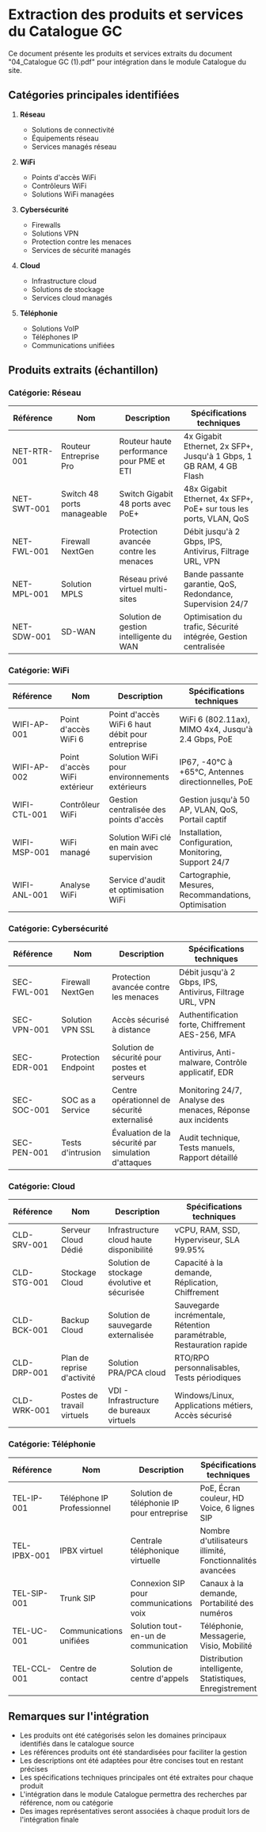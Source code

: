 # Extraction des produits et services du Catalogue GC

Ce document présente les produits et services extraits du document "04_Catalogue GC (1).pdf" pour intégration dans le module Catalogue du site.

## Catégories principales identifiées

1. **Réseau**
   - Solutions de connectivité
   - Équipements réseau
   - Services managés réseau

2. **WiFi**
   - Points d'accès WiFi
   - Contrôleurs WiFi
   - Solutions WiFi managées

3. **Cybersécurité**
   - Firewalls
   - Solutions VPN
   - Protection contre les menaces
   - Services de sécurité managés

4. **Cloud**
   - Infrastructure cloud
   - Solutions de stockage
   - Services cloud managés

5. **Téléphonie**
   - Solutions VoIP
   - Téléphones IP
   - Communications unifiées

## Produits extraits (échantillon)

### Catégorie: Réseau

| Référence | Nom | Description | Spécifications techniques |
|-----------|-----|-------------|---------------------------|
| NET-RTR-001 | Routeur Entreprise Pro | Routeur haute performance pour PME et ETI | 4x Gigabit Ethernet, 2x SFP+, Jusqu'à 1 Gbps, 1 GB RAM, 4 GB Flash |
| NET-SWT-001 | Switch 48 ports manageable | Switch Gigabit 48 ports avec PoE+ | 48x Gigabit Ethernet, 4x SFP+, PoE+ sur tous les ports, VLAN, QoS |
| NET-FWL-001 | Firewall NextGen | Protection avancée contre les menaces | Débit jusqu'à 2 Gbps, IPS, Antivirus, Filtrage URL, VPN |
| NET-MPL-001 | Solution MPLS | Réseau privé virtuel multi-sites | Bande passante garantie, QoS, Redondance, Supervision 24/7 |
| NET-SDW-001 | SD-WAN | Solution de gestion intelligente du WAN | Optimisation du trafic, Sécurité intégrée, Gestion centralisée |

### Catégorie: WiFi

| Référence | Nom | Description | Spécifications techniques |
|-----------|-----|-------------|---------------------------|
| WIFI-AP-001 | Point d'accès WiFi 6 | Point d'accès WiFi 6 haut débit pour entreprise | WiFi 6 (802.11ax), MIMO 4x4, Jusqu'à 2.4 Gbps, PoE |
| WIFI-AP-002 | Point d'accès WiFi extérieur | Solution WiFi pour environnements extérieurs | IP67, -40°C à +65°C, Antennes directionnelles, PoE |
| WIFI-CTL-001 | Contrôleur WiFi | Gestion centralisée des points d'accès | Gestion jusqu'à 50 AP, VLAN, QoS, Portail captif |
| WIFI-MSP-001 | WiFi managé | Solution WiFi clé en main avec supervision | Installation, Configuration, Monitoring, Support 24/7 |
| WIFI-ANL-001 | Analyse WiFi | Service d'audit et optimisation WiFi | Cartographie, Mesures, Recommandations, Optimisation |

### Catégorie: Cybersécurité

| Référence | Nom | Description | Spécifications techniques |
|-----------|-----|-------------|---------------------------|
| SEC-FWL-001 | Firewall NextGen | Protection avancée contre les menaces | Débit jusqu'à 2 Gbps, IPS, Antivirus, Filtrage URL, VPN |
| SEC-VPN-001 | Solution VPN SSL | Accès sécurisé à distance | Authentification forte, Chiffrement AES-256, MFA |
| SEC-EDR-001 | Protection Endpoint | Solution de sécurité pour postes et serveurs | Antivirus, Anti-malware, Contrôle applicatif, EDR |
| SEC-SOC-001 | SOC as a Service | Centre opérationnel de sécurité externalisé | Monitoring 24/7, Analyse des menaces, Réponse aux incidents |
| SEC-PEN-001 | Tests d'intrusion | Évaluation de la sécurité par simulation d'attaques | Audit technique, Tests manuels, Rapport détaillé |

### Catégorie: Cloud

| Référence | Nom | Description | Spécifications techniques |
|-----------|-----|-------------|---------------------------|
| CLD-SRV-001 | Serveur Cloud Dédié | Infrastructure cloud haute disponibilité | vCPU, RAM, SSD, Hyperviseur, SLA 99.95% |
| CLD-STG-001 | Stockage Cloud | Solution de stockage évolutive et sécurisée | Capacité à la demande, Réplication, Chiffrement |
| CLD-BCK-001 | Backup Cloud | Solution de sauvegarde externalisée | Sauvegarde incrémentale, Rétention paramétrable, Restauration rapide |
| CLD-DRP-001 | Plan de reprise d'activité | Solution PRA/PCA cloud | RTO/RPO personnalisables, Tests périodiques |
| CLD-WRK-001 | Postes de travail virtuels | VDI - Infrastructure de bureaux virtuels | Windows/Linux, Applications métiers, Accès sécurisé |

### Catégorie: Téléphonie

| Référence | Nom | Description | Spécifications techniques |
|-----------|-----|-------------|---------------------------|
| TEL-IP-001 | Téléphone IP Professionnel | Solution de téléphonie IP pour entreprise | PoE, Écran couleur, HD Voice, 6 lignes SIP |
| TEL-IPBX-001 | IPBX virtuel | Centrale téléphonique virtuelle | Nombre d'utilisateurs illimité, Fonctionnalités avancées |
| TEL-SIP-001 | Trunk SIP | Connexion SIP pour communications voix | Canaux à la demande, Portabilité des numéros |
| TEL-UC-001 | Communications unifiées | Solution tout-en-un de communication | Téléphonie, Messagerie, Visio, Mobilité |
| TEL-CCL-001 | Centre de contact | Solution de centre d'appels | Distribution intelligente, Statistiques, Enregistrement |

## Remarques sur l'intégration

- Les produits ont été catégorisés selon les domaines principaux identifiés dans le catalogue source
- Les références produits ont été standardisées pour faciliter la gestion
- Les descriptions ont été adaptées pour être concises tout en restant précises
- Les spécifications techniques principales ont été extraites pour chaque produit
- L'intégration dans le module Catalogue permettra des recherches par référence, nom ou catégorie
- Des images représentatives seront associées à chaque produit lors de l'intégration finale
